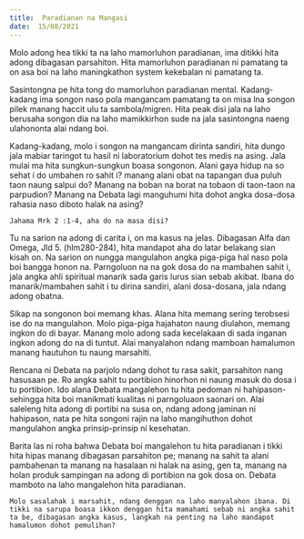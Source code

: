 ```yaml
---
title:  Paradianan na Mangasi
date:  15/08/2021
---
```


Molo adong hea tikki ta na laho mamorluhon paradianan, ima ditikki hita adong dibagasan parsahiton. Hita mamorluhon paradianan ni pamatang ta on asa boi na laho maningkathon system kekebalan ni pamatang ta.

Sasintongna pe hita tong do mamorluhon paradianan mental. Kadang-kadang ima songon naso pola mangancam pamatang ta on misa lna songon pilek manang haccit ulu ta sambola/migren. Hita peak disi jala na laho berusaha songon dia na laho mamikkirhon sude na jala sasintongna naeng ulahononta alai ndang boi.

Kadang-kadang, molo i songon na mangancam dirinta sandiri, hita dungo jala mabiar taringot tu hasil ni laboratorium dohot tes medis na asing. Jala mulai ma hita sungkun-sungkun boasa songonon. Alani gaya hidup na so sehat i do umbahen ro sahit i? manang alani obat na tapangan dua puluh taon naung salpui do? Manang na boban na borat na tobaon di taon-taon na parpudion? Manang na Debata lagi manguhumi hita dohot angka dosa-dosa rahasia naso diboto halak na asing?

`Jahama Mrk 2 :1-4, aha do na masa disi?`

Tu na sarion  na adong di carita i, on ma kasus na jelas. Dibagasan Alfa dan Omega, Jld 5. (hlm280-284), hita mandapot aha do latar belakang sian kisah on. Na sarion on nungga mangulahon angka piga-piga hal naso pola boi bangga honon na. Parngoluon na na gok dosa do na mambahen sahit i, jala angka ahli spiritual manarik sada garis lurus sian sebab akibat. Ibana do manarik/mambahen sahit i tu dirina sandiri, alani dosa-dosana, jala ndang adong obatna.

Sikap na songonon boi memang khas. Alana hita memang sering terobsesi ise do na mangulahon. Molo piga-piga hajahaton naung diulahon, memang ingkon do di bayar. Manang molo adong sada kecelakaan di sada inganan ingkon adong do na di tuntut. Alai manyalahon ndang mamboan hamalumon manang hautuhon tu naung marsahiti.

Rencana ni Debata na parjolo ndang dohot tu rasa sakit, parsahiton nang hasusaan pe. Ro angka sahit tu portibion hinorhon ni naung masuk do dosa i tu portibion. Ido alana Debata mangalehon tu hita pedoman ni hahipason- sehingga hita boi manikmati kualitas ni parngoluaon saonari on. Alai saleleng hita adong di portibi na susa on, ndang adong jaminan ni hahipason, nata pe hita songoni rajin na laho mangihuthon dohot mangulahon angka prinsip-prinsip ni kesehatan.

Barita las ni roha bahwa Debata boi mangalehon tu hita paradianan i tikki hita hipas manang dibagasan parsahiton pe; manang na sahit ta alani pambahenan ta manang na hasalaan ni halak na asing, gen ta, manang na holan produk sampingan na adong di portibion na gok dosa on. Debata mamboto na laho mangalehon hita paradianan.

`Molo sasalahak i marsahit, ndang denggan na laho manyalahon ibana. Di tikki na sarupa boasa ikkon denggan hita mamahami sebab ni angka sahit ta be, dibagasan angka kasus, langkah na penting na laho mandapot hamalumon dohot pemulihan?`